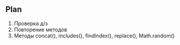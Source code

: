 ## Plan

1. Проверка д/з
2. Повторение методов
3. Методы concat(), includes(), findIndex(), replace(), Math.random()
